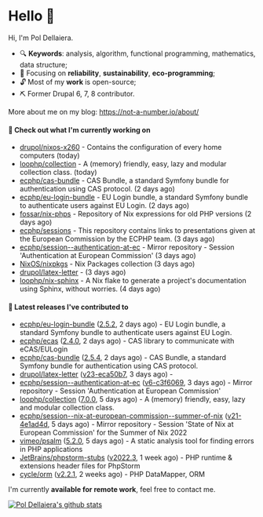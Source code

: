 # Hello 👋

Hi, I'm Pol Dellaiera.

- 🔍 **Keywords**: analysis, algorithm, functional programming, mathematics, data structure;
- 🎯 Focusing on **reliability**, **sustainability**, **eco-programming**;
- 🔓 Most of my **work** is open-source;
- ⛏️ Former Drupal 6, 7, 8 contributor.

More about me on my blog: https://not-a-number.io/about/

#### 👷 Check out what I'm currently working on

- [drupol/nixos-x260](https://github.com/drupol/nixos-x260) - Contains the configuration of every home computers (today)
- [loophp/collection](https://github.com/loophp/collection) - A (memory) friendly, easy, lazy and modular collection class. (today)
- [ecphp/cas-bundle](https://github.com/ecphp/cas-bundle) - CAS Bundle, a standard Symfony bundle for authentication using CAS protocol. (2 days ago)
- [ecphp/eu-login-bundle](https://github.com/ecphp/eu-login-bundle) - EU Login bundle, a standard Symfony bundle to authenticate users against EU Login. (2 days ago)
- [fossar/nix-phps](https://github.com/fossar/nix-phps) - Repository of Nix expressions for old PHP versions (2 days ago)
- [ecphp/sessions](https://github.com/ecphp/sessions) - This repository contains links to presentations given at the European Commission by the ECPHP team. (3 days ago)
- [ecphp/session--authentication-at-ec](https://github.com/ecphp/session--authentication-at-ec) - Mirror repository - Session &#39;Authentication at European Commission&#39; (3 days ago)
- [NixOS/nixpkgs](https://github.com/NixOS/nixpkgs) - Nix Packages collection (3 days ago)
- [drupol/latex-letter](https://github.com/drupol/latex-letter) -  (3 days ago)
- [loophp/nix-sphinx](https://github.com/loophp/nix-sphinx) - A Nix flake to generate a project&#39;s documentation using Sphinx, without worries. (4 days ago)

#### 🔭 Latest releases I've contributed to

- [ecphp/eu-login-bundle](https://github.com/ecphp/eu-login-bundle) ([2.5.2](https://github.com/ecphp/eu-login-bundle/releases/tag/2.5.2), 2 days ago) - EU Login bundle, a standard Symfony bundle to authenticate users against EU Login.
- [ecphp/ecas](https://github.com/ecphp/ecas) ([2.4.0](https://github.com/ecphp/ecas/releases/tag/2.4.0), 2 days ago) - CAS library to communicate with eCAS/EULogin
- [ecphp/cas-bundle](https://github.com/ecphp/cas-bundle) ([2.5.4](https://github.com/ecphp/cas-bundle/releases/tag/2.5.4), 2 days ago) - CAS Bundle, a standard Symfony bundle for authentication using CAS protocol.
- [drupol/latex-letter](https://github.com/drupol/latex-letter) ([v23-eca50b7](https://github.com/drupol/latex-letter/releases/tag/v23-eca50b7), 3 days ago) - 
- [ecphp/session--authentication-at-ec](https://github.com/ecphp/session--authentication-at-ec) ([v6-c3f6069](https://github.com/ecphp/session--authentication-at-ec/releases/tag/v6-c3f6069), 3 days ago) - Mirror repository - Session &#39;Authentication at European Commission&#39;
- [loophp/collection](https://github.com/loophp/collection) ([7.0.0](https://github.com/loophp/collection/releases/tag/7.0.0), 5 days ago) - A (memory) friendly, easy, lazy and modular collection class.
- [ecphp/session--nix-at-european-commission--summer-of-nix](https://github.com/ecphp/session--nix-at-european-commission--summer-of-nix) ([v21-4e1ad4d](https://github.com/ecphp/session--nix-at-european-commission--summer-of-nix/releases/tag/v21-4e1ad4d), 5 days ago) - Mirror repository - Session &#39;State of Nix at European Commission&#39; for the Summer of Nix 2022
- [vimeo/psalm](https://github.com/vimeo/psalm) ([5.2.0](https://github.com/vimeo/psalm/releases/tag/5.2.0), 5 days ago) - A static analysis tool for finding errors in PHP applications
- [JetBrains/phpstorm-stubs](https://github.com/JetBrains/phpstorm-stubs) ([v2022.3](https://github.com/JetBrains/phpstorm-stubs/releases/tag/v2022.3), 1 week ago) - PHP runtime &amp; extensions header files for PhpStorm
- [cycle/orm](https://github.com/cycle/orm) ([v2.2.1](https://github.com/cycle/orm/releases/tag/v2.2.1), 2 weeks ago) - PHP DataMapper, ORM

I'm currently **available for remote work**, feel free to contact me.

[![Pol Dellaiera's github stats](https://github-readme-stats.vercel.app/api?username=drupol&count_private=true&show_icons=true)](https://github.com/drupol)
